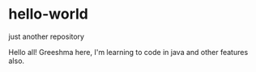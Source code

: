 # hello-world
just another repository

Hello all!
Greeshma here, I'm learning to code in java and other features also.
